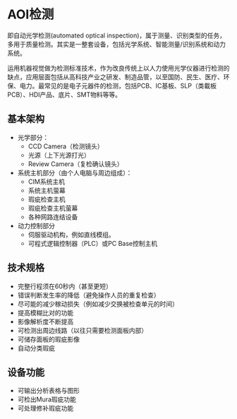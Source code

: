 # AOI检测
即自动光学检测(automated optical inspection)，属于测量、识别类型的任务，多用于质量检测。其实是一整套设备，包括光学系统、智能测量/识别系统和动力系统。


运用机器视觉做为检测标准技术，作为改良传统上以人力使用光学仪器进行检测的缺点，应用层面包括从高科技产业之研发、制造品管，以至国防、民生、医疗、环保、电力。最常见的是电子元器件的检测，包括PCB、IC基板、SLP（类載板PCB）、HDI产品、底片、SMT物料等等。


## 基本架构
- 光学部分：
	- CCD Camera（检测镜头）
	- 光源（上下光源打光）
	- Review Camera（复检确认镜头）
- 系统主机部分（由个人电脑与周边组成）：
	- CIM系统主机
	- 系统主机萤幕
	- 瑕疵检查主机
	- 瑕疵检查主机萤幕
	- 各种网路连结设备
- 动力控制部分
	- 伺服驱动机构，例如直线模组。
	- 可程式逻辑控制器（PLC）或PC Base控制主机

## 技术规格
- 完整行程须在60秒内（甚至更短）
- 错误判断发生率的降低（避免操作人员的重复检查）
- 尽可能的减少稼动损失（例如减少交换被检查单元的时间）
- 提高模糊比对的功能
- 影像解析度不断提高
- 可检测出周边线路（以往只需要检测面板内部）
- 可储存面板的瑕疵影像
- 自动分类瑕疵

## 设备功能
- 可输出分析表格与图形
- 可检出Mura瑕疵功能
- 可处理修补瑕疵功能



